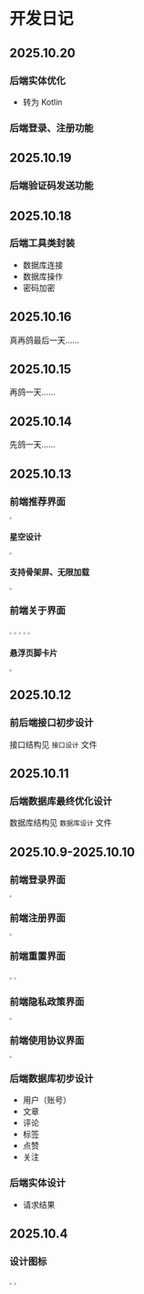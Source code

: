 # 开发日记

## 2025.10.20

### 后端实体优化

- 转为 Kotlin

### 后端登录、注册功能

## 2025.10.19

### 后端验证码发送功能

## 2025.10.18

### 后端工具类封装

- 数据库连接
- 数据库操作
- 密码加密

## 2025.10.16

真再鸽最后一天……

## 2025.10.15

再鸽一天……

## 2025.10.14

先鸽一天……

## 2025.10.13

### 前端推荐界面

<img src="imgs/Snipaste_2025-10-13_23-14-01.png" style="zoom:25%;" />

#### 星空设计

<img src="imgs/Snipaste_2025-10-13_18-30-52.png" style="zoom:25%;" />

#### 支持骨架屏、无限加载

<img src="imgs/Snipaste_2025-10-13_23-14-42.png" style="zoom:25%;" />

### 前端关于界面

<img src="imgs/Snipaste_2025-10-13_23-17-32.png" style="zoom:25%;" />
<img src="imgs/Snipaste_2025-10-13_23-18-16.png" style="zoom:25%;" />
<img src="imgs/Snipaste_2025-10-13_23-18-26.png" style="zoom:25%;" />
<img src="imgs/Snipaste_2025-10-13_23-19-50.png" style="zoom:25%;" />
<img src="imgs/Snipaste_2025-10-13_23-20-13.png" style="zoom:25%;" />

#### 悬浮页脚卡片

<img src="imgs/Snipaste_2025-10-13_23-20-19.png" style="zoom:25%;" />

## 2025.10.12

### 前后端接口初步设计

接口结构见 `接口设计` 文件

## 2025.10.11

### 后端数据库最终优化设计

数据库结构见 `数据库设计` 文件

## 2025.10.9-2025.10.10

### 前端登录界面

<img src="imgs/Snipaste_2025-10-10_13-39-42.png" style="zoom:25%;" />

### 前端注册界面

<img src="imgs/Snipaste_2025-10-10_13-40-44.png" style="zoom:25%;" />

### 前端重置界面

<img src="imgs/Snipaste_2025-10-10_13-41-01.png" style="zoom:25%;" />

<img src="imgs/Snipaste_2025-10-10_13-43-59.png" style="zoom:25%;" />

### 前端隐私政策界面

<img src="imgs/Snipaste_2025-10-10_14-01-00.png" style="zoom:25%;" />

### 前端使用协议界面

<img src="imgs/Snipaste_2025-10-10_14-00-40.png" style="zoom:25%;" />

### 后端数据库初步设计

- 用户（账号）
- 文章
- 评论
- 标签
- 点赞
- 关注

### 后端实体设计

- 请求结果

## 2025.10.4

### 设计图标

<img src="imgs/Snipaste_2025-10-10_13-45-48.png" style="zoom:25%;" />

<img src="imgs/Snipaste_2025-10-10_13-45-55.png" style="zoom:25%;" />
